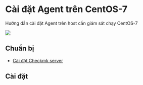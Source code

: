 # Cài đặt Agent trên CentOS-7

Hướng dẫn cài đặt Agent trên host cần giám sát chạy CentOS-7

<img src="https://i.imgur.com/fOwE3ND.png">

## Chuẩn bị
- [Cài đặt Checkmk server](2-InstallCheckmkOnCentOS7.md)

## Cài đặt
